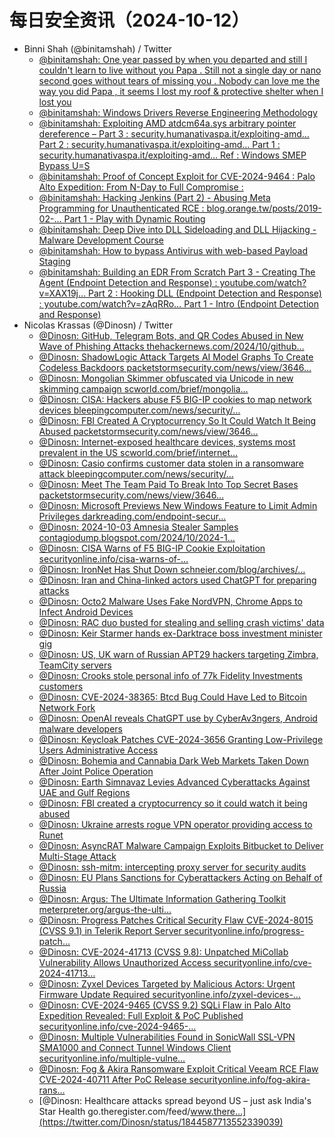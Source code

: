 # 每日安全资讯（2024-10-12）

- Binni Shah (@binitamshah) / Twitter
  - [@binitamshah: One year passed by when you departed and still I couldn't learn to live without you Papa . Still not a single day or nano second goes without tears of missing you . Nobody can love me the way you did Papa , it seems I lost my roof & protective shelter when I lost you](https://twitter.com/binitamshah/status/1844738948901351548)
  - [@binitamshah: Windows Drivers Reverse Engineering Methodology](https://twitter.com/binitamshah/status/1844701417799594490)
  - [@binitamshah: Exploiting AMD atdcm64a.sys arbitrary pointer dereference – Part 3 : security.humanativaspa.it/exploiting-amd… Part 2 : security.humanativaspa.it/exploiting-amd… Part 1 : security.humanativaspa.it/exploiting-amd… Ref : Windows SMEP Bypass U=S](https://twitter.com/binitamshah/status/1844700809675853936)
  - [@binitamshah: Proof of Concept Exploit for CVE-2024-9464 :  Palo Alto Expedition: From N-Day to Full Compromise :](https://twitter.com/binitamshah/status/1844699509202559360)
  - [@binitamshah: Hacking Jenkins (Part 2) - Abusing Meta Programming for Unauthenticated RCE : blog.orange.tw/posts/2019-02-… Part 1 - Play with Dynamic Routing](https://twitter.com/binitamshah/status/1844695150989279694)
  - [@binitamshah: Deep Dive into DLL Sideloading and DLL Hijacking - Malware Development Course](https://twitter.com/binitamshah/status/1844693227397583116)
  - [@binitamshah: How to bypass Antivirus with web-based Payload Staging](https://twitter.com/binitamshah/status/1844692559488246011)
  - [@binitamshah: Building an EDR From Scratch Part 3 - Creating The Agent (Endpoint Detection and Response) : youtube.com/watch?v=XAX19j… Part 2 : Hooking DLL (Endpoint Detection and Response) : youtube.com/watch?v=zAqRRo… Part 1 - Intro (Endpoint Detection and Response)](https://twitter.com/binitamshah/status/1844692035628056655)
- Nicolas Krassas (@Dinosn) / Twitter
  - [@Dinosn: GitHub, Telegram Bots, and QR Codes Abused in New Wave of Phishing Attacks thehackernews.com/2024/10/github…](https://twitter.com/Dinosn/status/1844805240635216251)
  - [@Dinosn: ShadowLogic Attack Targets AI Model Graphs To Create Codeless Backdoors packetstormsecurity.com/news/view/3646…](https://twitter.com/Dinosn/status/1844796941663682578)
  - [@Dinosn: Mongolian Skimmer obfuscated via Unicode in new skimming campaign scworld.com/brief/mongolia…](https://twitter.com/Dinosn/status/1844796876127682610)
  - [@Dinosn: CISA: Hackers abuse F5 BIG-IP cookies to map network devices bleepingcomputer.com/news/security/…](https://twitter.com/Dinosn/status/1844788054222914020)
  - [@Dinosn: FBI Created A Cryptocurrency So It Could Watch It Being Abused packetstormsecurity.com/news/view/3646…](https://twitter.com/Dinosn/status/1844788026293018699)
  - [@Dinosn: Internet-exposed healthcare devices, systems most prevalent in the US scworld.com/brief/internet…](https://twitter.com/Dinosn/status/1844770549718810824)
  - [@Dinosn: Casio confirms customer data stolen in a ransomware attack bleepingcomputer.com/news/security/…](https://twitter.com/Dinosn/status/1844770000613028175)
  - [@Dinosn: Meet The Team Paid To Break Into Top Secret Bases packetstormsecurity.com/news/view/3646…](https://twitter.com/Dinosn/status/1844769971085173211)
  - [@Dinosn: Microsoft Previews New Windows Feature to Limit Admin Privileges darkreading.com/endpoint-secur…](https://twitter.com/Dinosn/status/1844730517511373066)
  - [@Dinosn: 2024-10-03 Amnesia Stealer Samples contagiodump.blogspot.com/2024/10/2024-1…](https://twitter.com/Dinosn/status/1844730458262688061)
  - [@Dinosn: CISA Warns of F5 BIG-IP Cookie Exploitation securityonline.info/cisa-warns-of-…](https://twitter.com/Dinosn/status/1844721805723914393)
  - [@Dinosn: IronNet Has Shut Down schneier.com/blog/archives/…](https://twitter.com/Dinosn/status/1844721550483710375)
  - [@Dinosn: Iran and China-linked actors used ChatGPT for preparing attacks](https://twitter.com/Dinosn/status/1844721239375356159)
  - [@Dinosn: Octo2 Malware Uses Fake NordVPN, Chrome Apps to Infect Android Devices](https://twitter.com/Dinosn/status/1844721070026145996)
  - [@Dinosn: RAC duo busted for stealing and selling crash victims' data](https://twitter.com/Dinosn/status/1844718548330877120)
  - [@Dinosn: Keir Starmer hands ex-Darktrace boss investment minister gig](https://twitter.com/Dinosn/status/1844717344909574351)
  - [@Dinosn: US, UK warn of Russian APT29 hackers targeting Zimbra, TeamCity servers](https://twitter.com/Dinosn/status/1844654082377588942)
  - [@Dinosn: Crooks stole personal info of 77k Fidelity Investments customers](https://twitter.com/Dinosn/status/1844654047388709140)
  - [@Dinosn: CVE-2024-38365: Btcd Bug Could Have Led to Bitcoin Network Fork](https://twitter.com/Dinosn/status/1844653611709567379)
  - [@Dinosn: OpenAI reveals ChatGPT use by CyberAv3ngers, Android malware developers](https://twitter.com/Dinosn/status/1844653418645709101)
  - [@Dinosn: Keycloak Patches CVE-2024-3656 Granting Low-Privilege Users Administrative Access](https://twitter.com/Dinosn/status/1844653367177465939)
  - [@Dinosn: Bohemia and Cannabia Dark Web Markets Taken Down After Joint Police Operation](https://twitter.com/Dinosn/status/1844651910923436132)
  - [@Dinosn: Earth Simnavaz Levies Advanced Cyberattacks Against UAE and Gulf Regions](https://twitter.com/Dinosn/status/1844651148042489935)
  - [@Dinosn: FBI created a cryptocurrency so it could watch it being abused](https://twitter.com/Dinosn/status/1844651005696204837)
  - [@Dinosn: Ukraine arrests rogue VPN operator providing access to Runet](https://twitter.com/Dinosn/status/1844650911085338913)
  - [@Dinosn: AsyncRAT Malware Campaign Exploits Bitbucket to Deliver Multi-Stage Attack](https://twitter.com/Dinosn/status/1844650664237977700)
  - [@Dinosn: ssh-mitm: intercepting proxy server for security audits](https://twitter.com/Dinosn/status/1844602481340231697)
  - [@Dinosn: EU Plans Sanctions for Cyberattackers Acting on Behalf of Russia](https://twitter.com/Dinosn/status/1844601937905242309)
  - [@Dinosn: Argus: The Ultimate Information Gathering Toolkit meterpreter.org/argus-the-ulti…](https://twitter.com/Dinosn/status/1844588605869535665)
  - [@Dinosn: Progress Patches Critical Security Flaw CVE-2024-8015 (CVSS 9.1) in Telerik Report Server securityonline.info/progress-patch…](https://twitter.com/Dinosn/status/1844588442958667854)
  - [@Dinosn: CVE-2024-41713 (CVSS 9.8): Unpatched MiCollab Vulnerability Allows Unauthorized Access securityonline.info/cve-2024-41713…](https://twitter.com/Dinosn/status/1844588388936036494)
  - [@Dinosn: Zyxel Devices Targeted by Malicious Actors: Urgent Firmware Update Required securityonline.info/zyxel-devices-…](https://twitter.com/Dinosn/status/1844588346011484449)
  - [@Dinosn: CVE-2024-9465 (CVSS 9.2) SQLi Flaw in Palo Alto Expedition Revealed: Full Exploit & PoC Published securityonline.info/cve-2024-9465-…](https://twitter.com/Dinosn/status/1844588309210611866)
  - [@Dinosn: Multiple Vulnerabilities Found in SonicWall SSL-VPN SMA1000 and Connect Tunnel Windows Client securityonline.info/multiple-vulne…](https://twitter.com/Dinosn/status/1844588270136520755)
  - [@Dinosn: Fog & Akira Ransomware Exploit Critical Veeam RCE Flaw CVE-2024-40711 After PoC Release securityonline.info/fog-akira-rans…](https://twitter.com/Dinosn/status/1844588160979702108)
  - [@Dinosn: Healthcare attacks spread beyond US – just ask India's Star Health go.theregister.com/feed/www.there…](https://twitter.com/Dinosn/status/1844587713552339039)
